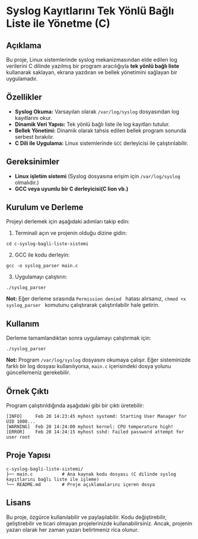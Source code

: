 # Syslog Kayıtlarını Tek Yönlü Bağlı Liste ile Yönetme (C)

## Açıklama
Bu proje, Linux sistemlerinde syslog mekanizmasından elde edilen log verilerini C dilinde yazılmış bir program aracılığıyla **tek yönlü bağlı liste** kullanarak saklayan,
ekrana yazdıran ve bellek yönetimini sağlayan bir uygulamadır. 

## Özellikler
- **Syslog Okuma:** Varsayılan olarak `/var/log/syslog` dosyasından log kayıtlarını okur.
- **Dinamik Veri Yapısı:** Tek yönlü bağlı liste ile log kayıtları tutulur.
- **Bellek Yönetimi:** Dinamik olarak tahsis edilen bellek program sonunda serbest bırakılır.
- **C Dili ile Uygulama:** Linux sistemlerinde `GCC` derleyicisi ile çalıştırılabilir.

## Gereksinimler
- **Linux işletim sistemi** (Syslog dosyasına erişim için `/var/log/syslog` olmalıdır.)
- **GCC veya uyumlu bir C derleyicisi(C lion vb.)**

## Kurulum ve Derleme

Projeyi derlemek için aşağıdaki adımları takip edin:

1. Terminali açın ve projenin olduğu dizine gidin:
  ```
  cd c-syslog-bagli-liste-sistemi
  ```
2. GCC ile kodu derleyin:
  ```
  gcc -o syslog_parser main.c
  ```
3. Uygulamayı çalıştırın:
  ```
  ./syslog_parser
  ```
**Not:** Eğer derleme sırasında `Permission denied ` hatası alırsanız, `chmod +x syslog_parser ` komutunu çalıştırarak çalıştırılabilir hale getirin.

## Kullanım
Derleme tamamlandıktan sonra uygulamayı çalıştırmak için:
```
./syslog_parser
```
**Not:** Program ```/var/log/syslog``` dosyasını okumaya çalışır.
Eğer sisteminizde farklı bir log dosyası kullanılıyorsa, ```main.c``` içerisindeki dosya yolunu güncellemeniz gerekebilir.

## Örnek Çıktı

Program çalıştırıldığında aşağıdaki gibi bir çıktı üretebilir:

```
[INFO]     Feb 20 14:23:45 myhost systemd: Starting User Manager for UID 1000...
[WARNING]  Feb 20 14:24:00 myhost kernel: CPU temperature high!
[ERROR]    Feb 20 14:24:15 myhost sshd: Failed password attempt for user root
```


## Proje Yapısı
```
c-syslog-bagli-liste-sistemi/
├── main.c           # Ana kaynak kodu dosyası (C dilinde syslog kayıtlarını bağlı liste ile işleme)
└── README.md        # Proje açıklamalarını içeren dosya
```

## Lisans
Bu proje, özgürce kullanılabilir ve paylaşılabilir. Kodu değiştirebilir, geliştirebilir ve ticari olmayan projelerinizde kullanabilirsiniz.
Ancak, projenin yazarı olarak her zaman yazarı belirtmeniz rica olunur. 
